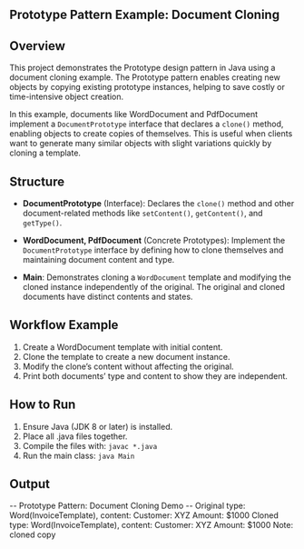 ## Prototype Pattern Example: Document Cloning

## Overview
This project demonstrates the Prototype design pattern in Java using a document cloning example. The Prototype pattern enables creating new objects by copying existing prototype instances, helping to save costly or time-intensive object creation.

In this example, documents like WordDocument and PdfDocument implement a `DocumentPrototype` interface that declares a `clone()` method, enabling objects to create copies of themselves. This is useful when clients want to generate many similar objects with slight variations quickly by cloning a template.

## Structure
- **DocumentPrototype** (Interface):
Declares the `clone()` method and other document-related methods like `setContent()`, `getContent()`, and `getType()`.

- **WordDocument, PdfDocument** (Concrete Prototypes):
Implement the `DocumentPrototype` interface by defining how to clone themselves and maintaining document content and type.

- **Main**:
Demonstrates cloning a `WordDocument` template and modifying the cloned instance independently of the original. The original and cloned documents have distinct contents and states.

## Workflow Example
1. Create a WordDocument template with initial content.
2. Clone the template to create a new document instance.
3. Modify the clone’s content without affecting the original.
4. Print both documents’ type and content to show they are independent.

## How to Run
1. Ensure Java (JDK 8 or later) is installed.
2. Place all .java files together.
3. Compile the files with:
    `javac *.java`
4. Run the main class:
    `java Main`

## Output
-- Prototype Pattern: Document Cloning Demo --
Original type: Word(InvoiceTemplate), content:
Customer: XYZ
Amount: $1000
Cloned type: Word(InvoiceTemplate), content:
Customer: XYZ
Amount: $1000
Note: cloned copy